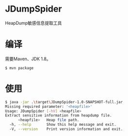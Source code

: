 # JDumpSpider
HeapDump敏感信息提取工具

# 编译
需要Maven、JDK 1.8。
```
$ mvn package
```

# 使用

```sh
$ java -jar .\target\JDumpSpider-1.0-SNAPSHOT-full.jar                  
Missing required parameter: '<heapfile>'
Usage: JDumpSpider [-hV] <heapfile>                   
Extract sensitive information from heapdump file.     
      <heapfile>   Heap file path.                    
  -h, --help       Show this help message and exit.   
  -V, --version    Print version information and exit.

```
